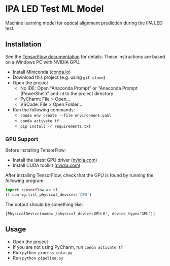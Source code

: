 # IPA LED Test ML Model

Machine learning model for optical alignment prediction during the IPA LED test.

## Installation

See the [TensorFlow documentation](https://www.tensorflow.org/install/pip#hardware_requirements) for details. These instructions are based on a Windows PC with NVIDIA GPU.

* Install Miniconda ([conda.io](https://docs.conda.io/en/latest/miniconda.html))
* Download this project (e.g. using `git clone`)
* Open the project
  * No IDE: Open "Anaconda Prompt" or "Anaconda Prompt (PowerShell)" and `cd` to the project directory
  * PyCharm: File > Open...
  * VSCode: File > Open Folder...
* Run the following commands:
  * `conda env create --file environment.yaml`
  * `conda activate tf`
  * `pip install -r requirements.txt`

### GPU Support

Before installing TensorFlow:

* Install the latest GPU driver ([nvidia.com](https://www.nvidia.com/Download/index.aspx))
* Install CUDA toolkit ([nvidia.com](https://developer.nvidia.com/cuda-downloads))

After installing TensorFlow, check that the GPU is found by running the following program:

```python
import tensorflow as tf
tf.config.list_physical_devices('GPU')
```

The output should be something like:

```text
[PhysicalDevice(name='/physical_device:GPU:0', device_type='GPU')]
```

## Usage

* Open the project
* If you are not using PyCharm, run `conda activate tf`
* Run `python process_data.py`
* Run `python pipeline.py`
